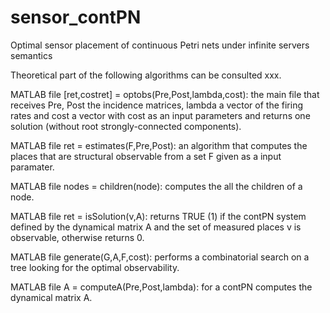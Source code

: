 # sensor_contPN
Optimal sensor placement of continuous Petri nets under infinite servers semantics


Theoretical part of the following algorithms can be consulted xxx. 

MATLAB file [ret,costret] = optobs(Pre,Post,lambda,cost): the main file that receives Pre, Post the incidence matrices, lambda a vector of the firing rates and cost a vector with cost as an input parameters and returns one solution (without root strongly-connected components).

MATLAB file ret = estimates(F,Pre,Post): an algorithm that computes the places that are structural observable from a set F given as a input paramater.

MATLAB file nodes = children(node): computes the all the children of a node.

MATLAB file ret = isSolution(v,A): returns TRUE (1) if the contPN system defined by the dynamical matrix A and the set of measured places v is observable, otherwise returns 0.

MATLAB file generate(G,A,F,cost): performs a combinatorial search on a tree looking for the optimal observability.

MATLAB file A = computeA(Pre,Post,lambda): for a contPN computes the dynamical matrix A.

